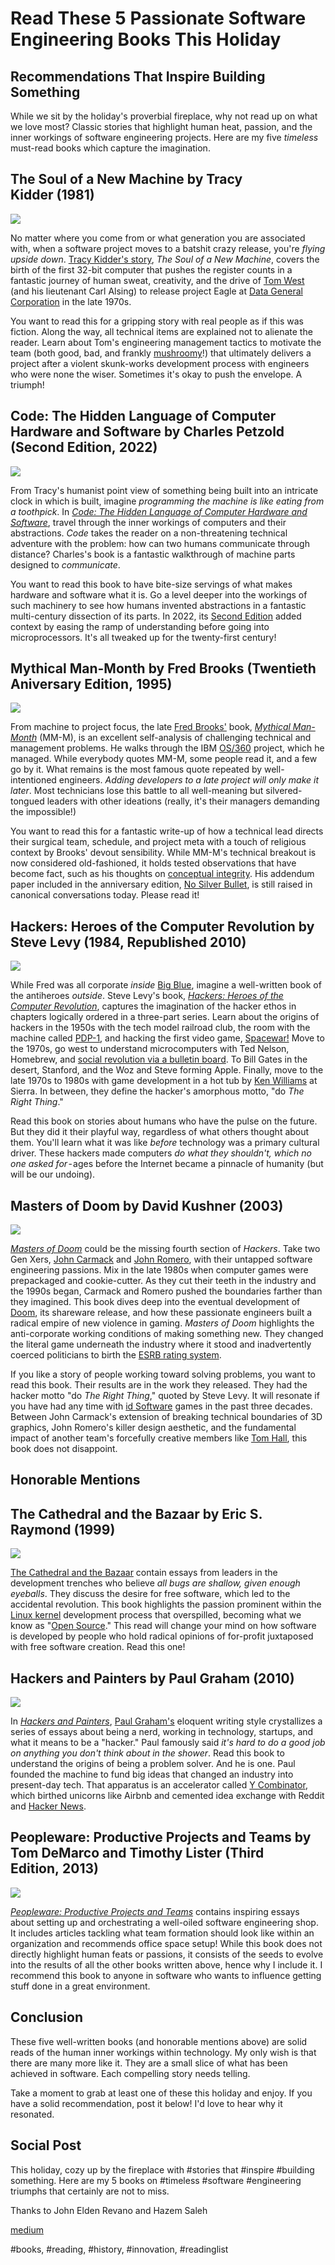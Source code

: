 # Read These 5 Passionate Software Engineering Books This Holiday
## Recommendations That Inspire Building Something

While we sit by the holiday's proverbial fireplace, why not read up on what we love most? Classic stories that highlight human heat, passion, and the inner workings of software engineering projects. Here are my five *timeless* must-read books which capture the imagination.

## The Soul of a New Machine by Tracy Kidder (1981)

![](images/63-01.jpeg)

No matter where you come from or what generation you are associated with, when a software project moves to a batshit crazy release, you're *flying upside down*. [Tracy Kidder's story](https://www.amazon.com/Soul-New-Machine-Tracy-Kidder/dp/0316491705), *The Soul of a New Machine*, covers the birth of the first 32-bit computer that pushes the register counts in a fantastic journey of human sweat, creativity, and the drive of [Tom West](https://en.wikipedia.org/wiki/Tom_West) (and his lieutenant Carl Alsing) to release project Eagle at [Data General Corporation](https://en.wikipedia.org/wiki/Tom_West) in the late 1970s.

You want to read this for a gripping story with real people as if this was fiction. Along the way, all technical items are explained not to alienate the reader. Learn about Tom's engineering management tactics to motivate the team (both good, bad, and frankly [mushroomy](https://en.wikipedia.org/wiki/Mushroom_management)!) that ultimately delivers a project after a violent skunk-works development process with engineers who were none the wiser. Sometimes it's okay to push the envelope. A triumph!

## Code: The Hidden Language of Computer Hardware and Software by Charles Petzold (Second Edition, 2022)

![](images/63-02.jpeg)

From Tracy's humanist point view of something being built into an intricate clock in which is built, imagine *programming the machine is like eating from a toothpick*. In [*Code: The Hidden Language of Computer Hardware and Software*](https://en.wikipedia.org/wiki/Code:_The_Hidden_Language_of_Computer_Hardware_and_Software), travel through the inner workings of computers and their abstractions. *Code* takes the reader on a non-threatening technical adventure with the problem: how can two humans communicate through distance? Charles's book is a fantastic walkthrough of machine parts designed to *communicate*.

You want to read this book to have bite-size servings of what makes hardware and software what it is. Go a level deeper into the workings of such machinery to see how humans invented abstractions in a fantastic multi-century dissection of its parts. In 2022, its [Second Edition](https://www.amazon.com/Code-Language-Computer-Hardware-Software-dp-0137909101/dp/0137909101) added context by easing the ramp of understanding before going into microprocessors. It's all tweaked up for the twenty-first century!

## Mythical Man-Month by Fred Brooks (Twentieth Aniversary Edition, 1995)

![](images/63-03.jpeg)

From machine to project focus, the late [Fred Brooks'](https://en.wikipedia.org/wiki/Fred_Brooks) book, [*Mythical Man-Month*](https://www.amazon.com/Mythical-Man-Month-Software-Engineering-Anniversary/dp/0201835959) (MM-M), is an excellent self-analysis of challenging technical and management problems. He walks through the IBM [OS/360](https://en.wikipedia.org/wiki/OS/360_and_successors) project, which he managed. While everybody quotes MM-M, some people read it, and a few go by it. What remains is the most famous quote repeated by well-intentioned engineers. *Adding developers to a late project will only make it later*. Most technicians lose this battle to all well-meaning but silvered-tongued leaders with other ideations (really, it's their managers demanding the impossible!)

You want to read this for a fantastic write-up of how a technical lead directs their surgical team, schedule, and project meta with a touch of religious context by Brooks' devout sensibility. While MM-M's technical breakout is now considered old-fashioned, it holds tested observations that have become fact, such as his thoughts on [conceptual integrity](https://wiki.c2.com/?ConceptualIntegrity). His addendum paper included in the anniversary edition, [No Silver Bullet](https://en.wikipedia.org/wiki/No_Silver_Bullet), is still raised in canonical conversations today. Please read it!

## Hackers: Heroes of the Computer Revolution by Steve Levy (1984, Republished 2010)

![](images/63-04.jpeg)

While Fred was all corporate *inside* [Big Blue](https://en.wikipedia.org/wiki/IBM), imagine a well-written book of the antiheroes *outside*. Steve Levy's book, [*Hackers: Heroes of the Computer Revolution*](https://en.wikipedia.org/wiki/Hackers:_Heroes_of_the_Computer_Revolution), captures the imagination of the hacker ethos in chapters logically ordered in a three-part series. Learn about the origins of hackers in the 1950s with the tech model railroad club, the room with the machine called [PDP-1](https://en.wikipedia.org/wiki/PDP-1), and hacking the first video game, [Spacewar!](https://en.wikipedia.org/wiki/Spacewar!) Move to the 1970s, go west to understand microcomputers with Ted Nelson, Homebrew, and [social revolution via a bulletin board](https://en.wikipedia.org/wiki/Computer_Lib/Dream_Machines). To Bill Gates in the desert, Stanford, and the Woz and Steve forming Apple. Finally, move to the late 1970s to 1980s with game development in a hot tub by [Ken Williams](https://en.wikipedia.org/wiki/Ken_Williams_(game_developer)) at Sierra. In between, they define the hacker's amorphous motto, "do *The Right Thing*."

Read this book on stories about humans who have the pulse on the future. But they did it their playful way, regardless of what others thought about them. You'll learn what it was like *before* technology was a primary cultural driver. These hackers made computers *do what they shouldn't, which no one asked for* - ages before the Internet became a pinnacle of humanity (but will be our undoing).

## Masters of Doom by David Kushner (2003)

![](images/63-05.jpeg)

[*Masters of Doom*](https://www.amazon.com/Masters-Doom-Created-Transformed-Culture/dp/0812972155) could be the missing fourth section of *Hackers*. Take two Gen Xers, [John Carmack](https://en.wikipedia.org/wiki/John_Carmack) and [John Romero](https://en.wikipedia.org/wiki/John_Romero), with their untapped software engineering passions. Mix in the late 1980s when computer games were prepackaged and cookie-cutter. As they cut their teeth in the industry and the 1990s began, Carmack and Romero pushed the boundaries farther than they imagined. This book dives deep into the eventual development of [Doom](https://en.wikipedia.org/wiki/Doom_(1993_video_game)), its shareware release, and how these passionate engineers built a radical empire of new violence in gaming. *Masters of Doom* highlights the anti-corporate working conditions of making something new. They changed the literal game underneath the industry where it stood and inadvertently coerced politicians to  birth the [ESRB rating system](https://www.esrb.org/ratings-guide/).

If you like a story of people working toward solving problems, you want to read this book. Their results are in the work they released. They had the hacker motto "do *The Right Thing*," quoted by Steve Levy. It will resonate if you have had any time with [id Software](https://en.wikipedia.org/wiki/Id_Software) games in the past three decades. Between John Carmack's extension of breaking technical boundaries of 3D graphics, John Romero's killer design aesthetic, and the fundamental impact of another team's forcefully creative members like [Tom Hall](https://en.wikipedia.org/wiki/Tom_Hall), this book does not disappoint.

## Honorable Mentions

## The Cathedral and the Bazaar by Eric S. Raymond (1999)

![](images/63-06.jpeg)

[The Cathedral and the Bazaar](https://en.wikipedia.org/wiki/The_Cathedral_and_the_Bazaar) contain essays from leaders in the development trenches who believe *all bugs are shallow, given enough eyeballs*. They discuss the desire for free software, which led to the accidental revolution. This book highlights the passion prominent within the [Linux kernel](https://en.wikipedia.org/wiki/Linux_kernel) development process that overspilled, becoming what we know as "[Open Source](https://en.wikipedia.org/wiki/Open_source)." This read will change your mind on how software is developed by people who hold radical opinions of for-profit juxtaposed with free software creation. Read this one!

## Hackers and Painters by Paul Graham (2010)

![](images/63-07.jpeg)

In [*Hackers and Painters*](https://www.amazon.com/Hackers-Painters-Big-Ideas-Computer/dp/1449389554), [Paul Graham's](https://en.wikipedia.org/wiki/Paul_Graham_(programmer)) eloquent writing style crystallizes a series of essays about being a nerd, working in technology, startups, and what it means to be a "hacker." Paul famously said *it's hard to do a good job on anything you don't think about in the shower*. Read this book to understand the origins of being a problem solver. And he is one. Paul founded the machine to fund big ideas that changed an industry into present-day tech. That apparatus is an accelerator called [Y Combinator](https://www.ycombinator.com/), which birthed unicorns like Airbnb and cemented idea exchange with Reddit and [Hacker News](https://news.ycombinator.com/).

## Peopleware: Productive Projects and Teams by Tom DeMarco and Timothy Lister (Third Edition, 2013)

![](images/63-08.jpeg)

[*Peopleware: Productive Projects and Teams*](https://www.amazon.com/Peopleware-Productive-Projects-Teams-3rd/dp/0321934113) contains inspiring essays about setting up and orchestrating a well-oiled software engineering shop. It includes articles tackling what team formation should look like within an organization and recommends office space setup! While this book does not directly highlight human feats or passions, it consists of the seeds to evolve into the results of all the other books written above, hence why I include it. I recommend this book to anyone in software who wants to influence getting stuff done in a great environment.

## Conclusion

These five well-written books (and honorable mentions above) are solid reads of the human inner workings within technology. My only wish is that there are many more like it. They are a small slice of what has been achieved in software. Each compelling story needs telling.

Take a moment to grab at least one of these this holiday and enjoy. If you have a solid recommendation, post it below! I'd love to hear why it resonated.

## Social Post

This holiday, cozy up by the fireplace with #stories that #inspire #building something. Here are my 5 books on #timeless #software #engineering triumphs that certainly are not to miss.

Thanks to John Elden Revano and Hazem Saleh

[medium](https://medium.com/@solidi/read-these-5-passionate-software-engineering-books-this-holiday-6c6ad8fbd211)

#books, #reading, #history, #innovation, #readinglist
